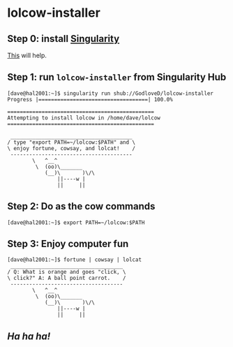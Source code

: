 # lolcow-installer

## Step 0: install [Singularity](https://github.com/singularityware/singularity)

[This](http://singularity.lbl.gov/docs-quick-start-installation) will help.

## Step 1: run `lolcow-installer` from Singularity Hub

```
[dave@hal2001:~]$ singularity run shub://GodloveD/lolcow-installer
Progress |===================================| 100.0% 

===============================================
Attempting to install lolcow in /home/dave/lolcow
===============================================

 _______________________________________
/ type "export PATH=~/lolcow:$PATH" and \
\ enjoy fortune, cowsay, and lolcat!    /
 ---------------------------------------
        \   ^__^
         \  (oo)\_______
            (__)\       )\/\
                ||----w |
                ||     ||
```

## Step 2: Do as the cow commands

```
[dave@hal2001:~]$ export PATH=~/lolcow:$PATH

```

## Step 3: Enjoy computer fun
```
[dave@hal2001:~]$ fortune | cowsay | lolcat 
 ____________________________________
/ Q: What is orange and goes "click, \
\ click?" A: A ball point carrot.    /
 ------------------------------------
        \   ^__^
         \  (oo)\_______
            (__)\       )\/\
                ||----w |
                ||     ||
```

## <i>Ha ha ha!</i>
